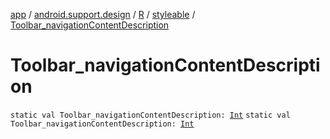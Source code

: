 [app](../../../index.md) / [android.support.design](../../index.md) / [R](../index.md) / [styleable](index.md) / [Toolbar_navigationContentDescription](.)

# Toolbar_navigationContentDescription

`static val Toolbar_navigationContentDescription: `[`Int`](https://kotlinlang.org/api/latest/jvm/stdlib/kotlin/-int/index.html)
`static val Toolbar_navigationContentDescription: `[`Int`](https://kotlinlang.org/api/latest/jvm/stdlib/kotlin/-int/index.html)